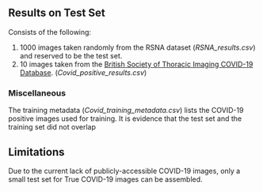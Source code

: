 ## Results on Test Set

Consists of the following:

1. 1000 images taken randomly from the RSNA dataset (*RSNA_results.csv*) and reserved to be the test set.
2. 10 images taken from the [British Society of Thoracic Imaging COVID-19 Database](https://www.bsti.org.uk/training-and-education/covid-19-bsti-imaging-database/). (*Covid_positive_results.csv*)

### Miscellaneous

The training metadata (*Covid_training_metadata.csv*) lists the COVID-19 positive images used for training. It is evidence that the test set and the training set did not overlap

## Limitations

Due to the current lack of publicly-accessible COVID-19 images, only a small test set for True COVID-19 images can be assembled.

